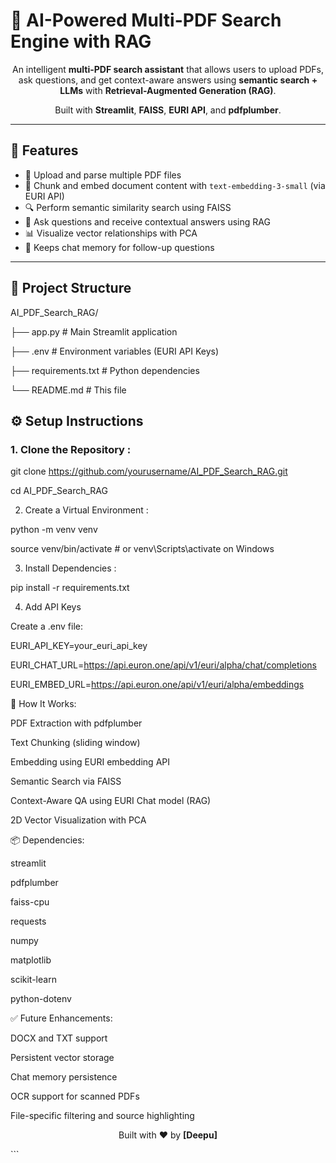 <p align="center">
  <h1>🧠 AI-Powered Multi-PDF Search Engine with RAG</h1>
</p>

<p align="center">
  An intelligent <b>multi-PDF search assistant</b> that allows users to upload PDFs, ask questions, and get context-aware answers using <b>semantic search + LLMs</b> with <b>Retrieval-Augmented Generation (RAG)</b>.
</p>

<p align="center">
  Built with <b>Streamlit</b>, <b>FAISS</b>, <b>EURI API</b>, and <b>pdfplumber</b>.
</p>

---

## 🚀 Features

- 📄 Upload and parse multiple PDF files  
- 🧠 Chunk and embed document content with `text-embedding-3-small` (via EURI API)  
- 🔍 Perform semantic similarity search using FAISS  
- 💬 Ask questions and receive contextual answers using RAG  
- 📊 Visualize vector relationships with PCA  
- 💾 Keeps chat memory for follow-up questions  

---

## 📁 Project Structure

AI_PDF_Search_RAG/

├── app.py # Main Streamlit application

├── .env # Environment variables (EURI API Keys)

├── requirements.txt # Python dependencies

└── README.md # This file


## ⚙️ Setup Instructions

### 1. Clone the Repository : 

git clone https://github.com/yourusername/AI_PDF_Search_RAG.git

cd AI_PDF_Search_RAG

2. Create a Virtual Environment : 

python -m venv venv

source venv/bin/activate  # or venv\\Scripts\\activate on Windows

3. Install Dependencies : 

pip install -r requirements.txt

4. Add API Keys
 
Create a .env file:

EURI_API_KEY=your_euri_api_key

EURI_CHAT_URL=https://api.euron.one/api/v1/euri/alpha/chat/completions

EURI_EMBED_URL=https://api.euron.one/api/v1/euri/alpha/embeddings

🧠 How It Works: 

PDF Extraction with pdfplumber

Text Chunking (sliding window)

Embedding using EURI embedding API

Semantic Search via FAISS

Context-Aware QA using EURI Chat model (RAG)

2D Vector Visualization with PCA

📦 Dependencies:

streamlit

pdfplumber

faiss-cpu

requests

numpy

matplotlib

scikit-learn

python-dotenv

✅ Future Enhancements:
 
DOCX and TXT support

Persistent vector storage

Chat memory persistence

OCR support for scanned PDFs

File-specific filtering and source highlighting

<p align="center"> Built with ❤️ by <b>[Deepu]</b> </p> ```









